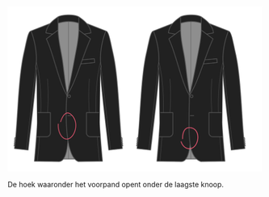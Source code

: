 
![Hoek uitsnijding vooraan](frontcutawayangle.svg)

De hoek waaronder het voorpand opent onder de laagste knoop.

